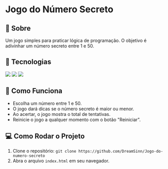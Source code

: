 <h1>Jogo do Número Secreto</h1>

<h2>🎯 Sobre</h2>
<p>Um jogo simples para praticar lógica de programação. O objetivo é adivinhar um número secreto entre 1 e 50.</p>

<h2>🚀 Tecnologias</h2>
<div>
  <img src="https://img.shields.io/badge/HTML-239120?style=for-the-badge&logo=html5&logoColor=white">
  <img src="https://img.shields.io/badge/CSS-239120?&style=for-the-badge&logo=css3&logoColor=white">
  <img src="https://img.shields.io/badge/JavaScript-F7DF1E?style=for-the-badge&logo=javascript&logoColor=black">
</div>

<h2>📜 Como Funciona</h2>
<ul>
  <li>Escolha um número entre 1 e 50.</li>
  <li>O jogo dará dicas se o número secreto é maior ou menor.</li>
  <li>Ao acertar, o jogo mostra o total de tentativas.</li>
  <li>Reinicie o jogo a qualquer momento com o botão "Reiniciar".</li>
</ul>

<h2>💻 Como Rodar o Projeto</h2>
<ol>
  <li>Clone o repositório: <code>git clone https://github.com/DreamSinn/Jogo-do-numero-secreto</code></li>
  <li>Abra o arquivo <code>index.html</code> em seu navegador.</li>
</ol>

